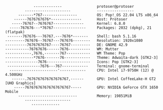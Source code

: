                  -------------                protoser@protoser 
             ---------------------            ----------------- 
          -------*767----------------         OS: Pop!_OS 22.04 LTS x86_64 
        ------7676767676*--------------       Host: Protoser
       -----76767--7676767--------------      Kernel: 6.8.0 
      -----767676---*76767---------------     Packages: 2032 (dpkg), 21 (flatpak)
     -------767676---76767.---7676*-------    Shell: bash 5.1.16 
    ---------767676--76767---767676--------   Resolution: 1920x1080
    ----------76767676767----76767---------   DE: GNOME 42.9 
    -----------76767676------7676----------   WM: Mutter
    ------------,7676,-------767-----------   WM Theme: Pop
    -------------*7676-------76------------   Theme: Adwaita-dark [GTK2-3] 
    ---------------7676--------------------   Icons: Pop [GTK2-3]
     ---------------7676---767------------    Terminal: gnome-terminal 
      ----------------------'------------     CPU: Intel i7-9750H (12) @ 4.500GHz 
       ------.7676767676767676767,------      GPU: Intel CoffeeLake-H GT2 [UHD Graphics]
        -----767676767676767676767-----       GPU: NVIDIA GeForce GTX 1650 Mobile
          ---------------------------         Memory: 19851MiB
             ---------------------             
                -------------
